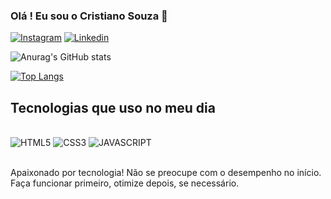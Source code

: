 ### Olá ! Eu sou o Cristiano Souza 👋

[![Instagram](https://img.shields.io/badge/Instagram-E4405F?style=for-the-badge&logo=instagram&logoColor=white)](https://www.instagram.com/cristian0_rs/)
[![Linkedin](https://img.shields.io/badge/LinkedIn-0077B5?style=for-the-badge&logo=linkedin&logoColor=white)](https://www.linkedin.com/in/cristiano-souza-938a53292/)

![Anurag's GitHub stats](https://github-readme-stats.vercel.app/api?username=mdscristiano&show_icons=true&theme=radical)

[![Top Langs](https://github-readme-stats.vercel.app/api/top-langs/?username=mdscristiano&layout=pie)](https://github.com/anuraghazra/github-readme-stats)

## Tecnologias que uso no meu dia 

<div style ="display: inline_block"><br/>
<img aling="center" alt="HTML5" src="https://img.shields.io/badge/HTML5-E34F26?style=for-the-badge&logo=html5&logoColor=white">
<img aling="center" alt="CSS3" src="https://img.shields.io/badge/CSS3-1572B6?style=for-the-badge&logo=css3&logoColor=white">
<img aling="center" alt="JAVASCRIPT" src="https://img.shields.io/badge/JavaScript-F7DF1E?style=for-the-badge&logo=javascript&logoColor=black">
</div> <br/>

Apaixonado por tecnologia! Não se preocupe com o desempenho no início. Faça funcionar primeiro, otimize depois, se necessário. 
